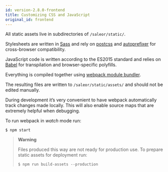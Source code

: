 ```yaml
---
id: version-2.8.0-frontend
title: Customizing CSS and JavaScript
original_id: frontend
---
```


All static assets live in subdirectories of `/saleor/static/`.

Stylesheets are written in [Sass](http://sass-lang.com/) and rely on [postcss](http://postcss.org/) and [autoprefixer](https://autoprefixer.github.io/) for cross-browser compatibility.

JavaScript code is written according to the ES2015 standard and relies on [Babel](https://babeljs.io/) for transpilation and browser-specific polyfills.

Everything is compiled together using [webpack module bundler](https://webpack.github.io/).

The resulting files are written to `/saleor/static/assets/` and should not be edited manually.

During development it’s very convenient to have webpack automatically track changes made locally. This will also enable source maps that are extremely helpful when debugging.

To run webpack in _watch_ mode run:

```console
$ npm start
```

> **Warning**
>
> Files produced this way are not ready for production use. To prepare static assets for deployment run:
>
> ```console
> $ npm run build-assets --production
> ```